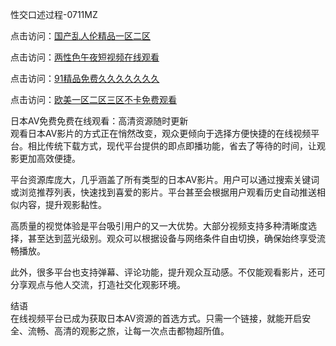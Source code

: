 性交口述过程-0711MZ

点击访问：<a href="https://heiliaowzu4ur.pages.dev">国产乱人伦精品一区二区</a>

点击访问：<a href="https://heiliaozj3tjd.pages.dev">两性色午夜短视频在线观看</a>

点击访问：<a href="https://heiliaoxwd5i8.pages.dev">91精品免费久久久久久久久</a>

点击访问：<a href="https://heiliaoxqkkct.pages.dev">欧美一区二区三区不卡免费观看</a>

日本AV免费免费在线观看：高清资源随时更新  
观看日本AV影片的方式正在悄然改变，观众更倾向于选择方便快捷的在线视频平台。相比传统下载方式，现代平台提供的即点即播功能，省去了等待的时间，让观影更加高效便捷。

平台资源库庞大，几乎涵盖了所有类型的日本AV影片。用户可以通过搜索关键词或浏览推荐列表，快速找到喜爱的影片。平台甚至会根据用户观看历史自动推送相似内容，提升观影黏性。

高质量的视觉体验是平台吸引用户的又一大优势。大部分视频支持多种清晰度选择，甚至达到蓝光级别。观众可以根据设备与网络条件自由切换，确保始终享受流畅播放。

此外，很多平台也支持弹幕、评论功能，提升观众互动感。不仅能观看影片，还可分享观点与他人交流，打造社交化观影环境。

结语  
在线视频平台已成为获取日本AV资源的首选方式。只需一个链接，就能开启安全、流畅、高清的观影之旅，让每一次点击都物超所值。

<span style="display:none;">[Canonical link]( )</span>
